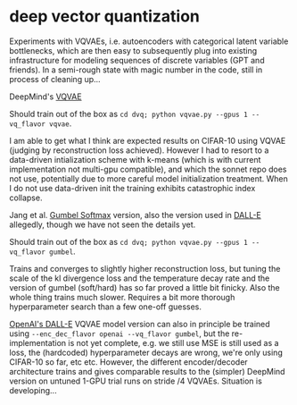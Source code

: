 
# deep vector quantization

Experiments with VQVAEs, i.e. autoencoders with categorical latent variable bottlenecks, which are then easy to subsequently plug into existing infrastructure for modeling sequences of discrete variables (GPT and friends). In a semi-rough state with magic number in the code, still in process of cleaning up...

DeepMind's [VQVAE](https://github.com/deepmind/sonnet/blob/v2/examples/vqvae_example.ipynb)

Should train out of the box as `cd dvq; python vqvae.py --gpus 1 --vq_flavor vqvae`.

I am able to get what I think are expected results on CIFAR-10 using VQVAE (judging by reconstruction loss achieved). However I had to resort to a data-driven intialization scheme with k-means (which is with current implementation not multi-gpu compatible), and which the sonnet repo does not use, potentially due to more careful model initialization treatment. When I do not use data-driven init the training exhibits catastrophic index collapse.

Jang et al. [Gumbel Softmax](https://arxiv.org/abs/1611.01144) version, also the version used in [DALL-E](https://openai.com/blog/dall-e/) allegedly, though we have not seen the details yet.

Should train out of the box as `cd dvq; python vqvae.py --gpus 1 --vq_flavor gumbel`.

Trains and converges to slightly higher reconstruction loss, but tuning the scale of the kl divergence loss and the temperature decay rate and the version of gumbel (soft/hard) has so far proved a little bit finicky. Also the whole thing trains much slower. Requires a bit more thorough hyperparameter search than a few one-off guesses.

[OpenAI's DALL-E](https://openai.com/blog/dall-e/) VQVAE model version can also in principle be trained using `--enc_dec_flavor openai --vq_flavor gumbel`, but the re-implementation is not yet complete, e.g. we still use MSE is still used as a loss, the (hardcoded) hyperparameter decays are wrong, we're only using CIFAR-10 so far, etc etc. However, the different encoder/decoder architecture trains and gives comparable results to the (simpler) DeepMind version on untuned 1-GPU trial runs on stride /4 VQVAEs. Situation is developing...
